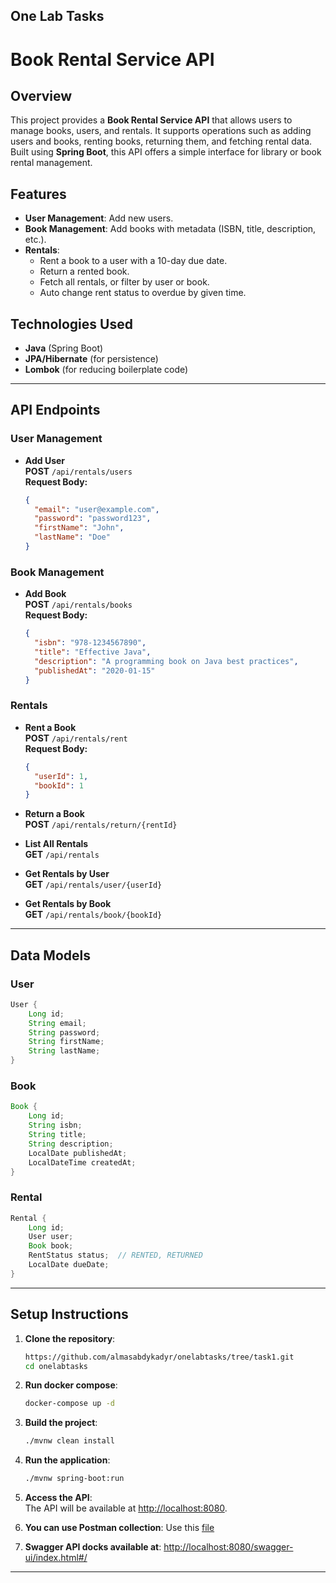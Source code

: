 ## One Lab Tasks

# Book Rental Service API

## Overview
This project provides a **Book Rental Service API** that allows users to manage books, users, and rentals. It supports operations such as adding users and books, renting books, returning them, and fetching rental data. Built using **Spring Boot**, this API offers a simple interface for library or book rental management.

## Features
- **User Management**: Add new users.
- **Book Management**: Add books with metadata (ISBN, title, description, etc.).
- **Rentals**:
    - Rent a book to a user with a 10-day due date.
    - Return a rented book.
    - Fetch all rentals, or filter by user or book.
    - Auto change rent status to overdue by given time.
## Technologies Used
- **Java** (Spring Boot)
- **JPA/Hibernate** (for persistence)
- **Lombok** (for reducing boilerplate code)

---

## API Endpoints

### **User Management**
- **Add User**  
  **POST** `/api/rentals/users`  
  **Request Body:**
  ```json
  {
    "email": "user@example.com",
    "password": "password123",
    "firstName": "John",
    "lastName": "Doe"
  }
  ```

### **Book Management**
- **Add Book**  
  **POST** `/api/rentals/books`  
  **Request Body:**
  ```json
  {
    "isbn": "978-1234567890",
    "title": "Effective Java",
    "description": "A programming book on Java best practices",
    "publishedAt": "2020-01-15"
  }
  ```

### **Rentals**
- **Rent a Book**  
  **POST** `/api/rentals/rent`  
  **Request Body:**
  ```json
  {
    "userId": 1,
    "bookId": 1
  }
  ```

- **Return a Book**  
  **POST** `/api/rentals/return/{rentId}`

- **List All Rentals**  
  **GET** `/api/rentals`

- **Get Rentals by User**  
  **GET** `/api/rentals/user/{userId}`

- **Get Rentals by Book**  
  **GET** `/api/rentals/book/{bookId}`

---

## Data Models

### **User**
```java
User {
    Long id;
    String email;
    String password;
    String firstName;
    String lastName;
}
```

### **Book**
```java
Book {
    Long id;
    String isbn;
    String title;
    String description;
    LocalDate publishedAt;
    LocalDateTime createdAt;
}
```

### **Rental**
```java
Rental {
    Long id;
    User user;
    Book book;
    RentStatus status;  // RENTED, RETURNED
    LocalDate dueDate;
}
```

---

## Setup Instructions

1. **Clone the repository**:
   ```bash
   https://github.com/almasabdykadyr/onelabtasks/tree/task1.git
   cd onelabtasks
   ```
2. **Run docker compose**:
    ```bash
    docker-compose up -d
    ```

2. **Build the project**:
   ```bash
   ./mvnw clean install
   ```

3. **Run the application**:
   ```bash
   ./mvnw spring-boot:run
   ```

4. **Access the API**:  
   The API will be available at [http://localhost:8080](http://localhost:8080).

5. **You can use Postman collection**:
       Use this [file](Book%20Rent%20Service%20Collection.postman_collection.json)

6. **Swagger API docks available at**:
       [http://localhost:8080/swagger-ui/index.html#/](http://localhost:8080/swagger-ui/index.html#/)
---

